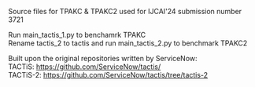 Source files for TPAKC & TPAKC2 used for IJCAI'24 submission number 3721

Run main_tactis_1.py to benchamrk TPAKC <br>
Rename tactis_2 to tactis and run main_tactis_2.py to benchmark TPAKC2 



Built upon the original repositories written by ServiceNow: <br>
TACTiS: https://github.com/ServiceNow/tactis/<br>
TACTiS-2: https://github.com/ServiceNow/tactis/tree/tactis-2<br>
